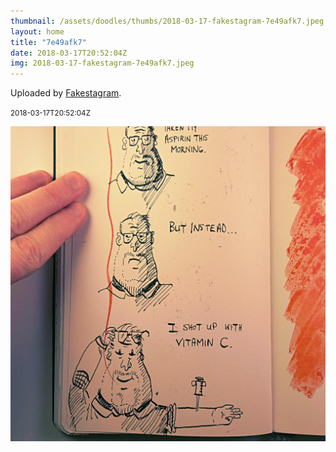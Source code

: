 ```yaml
---
thumbnail: /assets/doodles/thumbs/2018-03-17-fakestagram-7e49afk7.jpeg
layout: home
title: "7e49afk7"
date: 2018-03-17T20:52:04Z
img: 2018-03-17-fakestagram-7e49afk7.jpeg
---
```


Uploaded by [Fakestagram](https://github.com/opyate/fakestagram).

<small>2018-03-17T20:52:04Z</small>

![Uploaded by Fakestagram](/assets/doodles/original/2018-03-17-fakestagram-7e49afk7.jpeg)

